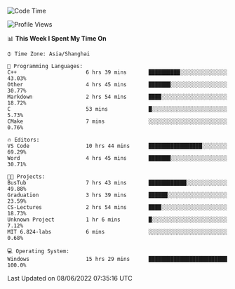 <!--START_SECTION:waka-->
![Code Time](http://img.shields.io/badge/Code%20Time-104%20hrs%2045%20mins-blue)

![Profile Views](http://img.shields.io/badge/Profile%20Views-5-blue)

📊 **This Week I Spent My Time On** 

```text
⌚︎ Time Zone: Asia/Shanghai

💬 Programming Languages: 
C++                      6 hrs 39 mins       ██████████░░░░░░░░░░░░░░░   43.03% 
Other                    4 hrs 45 mins       ███████░░░░░░░░░░░░░░░░░░   30.77% 
Markdown                 2 hrs 54 mins       ████░░░░░░░░░░░░░░░░░░░░░   18.72% 
C                        53 mins             █░░░░░░░░░░░░░░░░░░░░░░░░   5.73% 
CMake                    7 mins              ░░░░░░░░░░░░░░░░░░░░░░░░░   0.76%

🔥 Editors: 
VS Code                  10 hrs 44 mins      █████████████████░░░░░░░░   69.29% 
Word                     4 hrs 45 mins       ███████░░░░░░░░░░░░░░░░░░   30.71%

🐱‍💻 Projects: 
BusTub                   7 hrs 43 mins       ████████████░░░░░░░░░░░░░   49.88% 
Graduation               3 hrs 39 mins       ██████░░░░░░░░░░░░░░░░░░░   23.59% 
CS-Lectures              2 hrs 54 mins       ████░░░░░░░░░░░░░░░░░░░░░   18.73% 
Unknown Project          1 hr 6 mins         █░░░░░░░░░░░░░░░░░░░░░░░░   7.12% 
MIT 6.824-labs           6 mins              ░░░░░░░░░░░░░░░░░░░░░░░░░   0.68%

💻 Operating System: 
Windows                  15 hrs 29 mins      █████████████████████████   100.0%

```


 Last Updated on 08/06/2022 07:35:16 UTC
<!--END_SECTION:waka-->